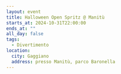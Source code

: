 ```yaml
---
layout: event
title: Halloween Open Spritz @ Manitù
starts_at: 2024-10-31T22:00:00
ends_at: ""
all_day: false
tags:
  - Divertimento
location:
  city: Gaggiano
  address: presso Manitù, parco Baronella
---
```

